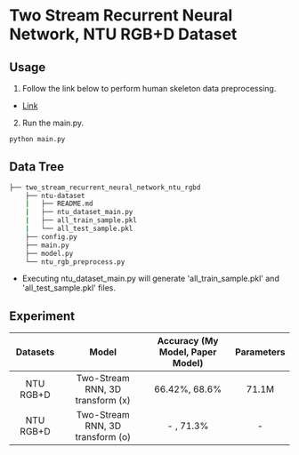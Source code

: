 # Two Stream Recurrent Neural Network, NTU RGB+D Dataset

## Usage
1. Follow the link below to perform human skeleton data preprocessing.
  - [Link](https://github.com/leaderj1001/Action-Localization/tree/master/two_stream_recurrent_neural_network_ntu_rgbd/ntu-dataset)
2. Run the main.py.
  ```python
  python main.py
  ```

## Data Tree
```bash
├── two_stream_recurrent_neural_network_ntu_rgbd
    ├── ntu-dataset
    |   ├── README.md
    |   ├── ntu_dataset_main.py
    |   ├── all_train_sample.pkl
    |   └── all_test_sample.pkl
    ├── config.py
    ├── main.py
    ├── model.py
    └── ntu_rgb_preprocess.py
```
- Executing ntu_dataset_main.py will generate 'all_train_sample.pkl' and 'all_test_sample.pkl' files.

## Experiment

| Datasets | Model | Accuracy (My Model, Paper Model) | Parameters
| :---: | :---: | :---: | :---: |
NTU RGB+D | Two-Stream RNN, 3D transform (x) | 66.42%, 68.6% | 71.1M
NTU RGB+D | Two-Stream RNN, 3D transform (o) | - , 71.3% | -
